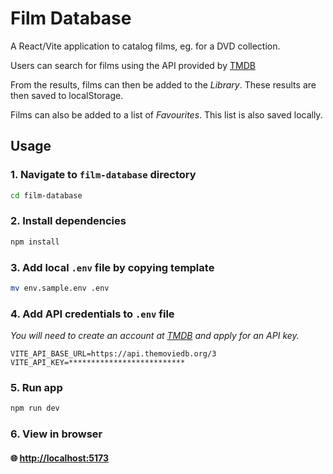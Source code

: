 # Film Database

A React/Vite application to catalog films, eg. for a DVD collection.

Users can search for films using the API provided by [TMDB](https://www.themoviedb.org/)

From the results, films can then be added to the *Library*. These results are then saved to localStorage.

Films can also be added to a list of *Favourites*. This list is also saved locally.

## Usage
### 1. Navigate to ``film-database`` directory
  ```bash
  cd film-database
  ```
### 2. Install dependencies
  ```bash
  npm install
  ```
### 3. Add local ``.env`` file by copying template
  ```bash
  mv env.sample.env .env
  ```
### 4. Add API credentials to ``.env`` file
*You will need to create an account at [TMDB](https://www.themoviedb.org/) and apply for an API key.*
  ```properties
  VITE_API_BASE_URL=https://api.themoviedb.org/3
  VITE_API_KEY=**************************
  ```
### 5. Run app
  ```bash
  npm run dev
  ```
### 6. View in browser
  #### 🌐 [http://localhost:5173](http://localhost:5173)
